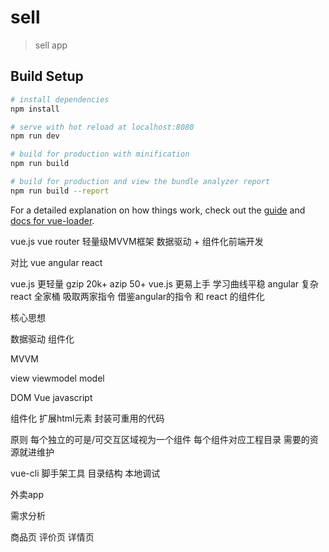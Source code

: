 # sell

> sell app

## Build Setup

``` bash
# install dependencies
npm install

# serve with hot reload at localhost:8080
npm run dev

# build for production with minification
npm run build

# build for production and view the bundle analyzer report
npm run build --report
```

For a detailed explanation on how things work, check out the [guide](http://vuejs-templates.github.io/webpack/) and [docs for vue-loader](http://vuejs.github.io/vue-loader).


vue.js  vue router 轻量级MVVM框架
数据驱动 + 组件化前端开发




对比  vue angular react

vue.js 更轻量 gzip 20k+  azip 50+
vue.js 更易上手 学习曲线平稳   angular 复杂 react 全家桶
吸取两家指令  借鉴angular的指令 和 react 的组件化

核心思想

数据驱动  组件化


MVVM

view           viewmodel                model

DOM              Vue              javascript

组件化  扩展html元素  封装可重用的代码


原则  每个独立的可是/可交互区域视为一个组件
每个组件对应工程目录 需要的资源就进维护


vue-cli   脚手架工具   目录结构 本地调试

外卖app

需求分析

商品页 评价页 详情页
